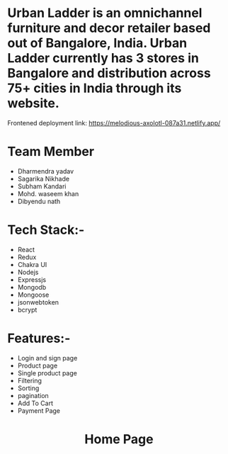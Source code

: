 <h1 align="left"`>Urban Ladder is an omnichannel furniture and decor retailer based out of Bangalore, India. Urban Ladder currently has 3 stores in Bangalore and distribution across 75+ cities in India through its website.</h1>
Frontened deployment link: <a href="https://melodious-axolotl-087a31.netlify.app/" target="_blank">https://melodious-axolotl-087a31.netlify.app/</a>
<h1 align="left">Team Member</h1>
<ul>
  <li>Dharmendra yadav</li>
   <li>Sagarika Nikhade</li>
   <li>Subham Kandari</li>
   <li>Mohd. waseem khan</li>
   <li>Dibyendu nath</li>
</ul>

<h1 align="left">Tech Stack:-</h1>
<ul>
  <li>React</li>
   <li>Redux</li>
   <li>Chakra UI</li>
   <li>Nodejs</li>
   <li>Expressjs</li>
   <li>Mongodb</li>
   <li>Mongoose</li>
   <li>jsonwebtoken</li>
   <li>bcrypt</li>
</ul>

<h1 align="left">Features:-</h1>
<ul>
  <li>Login and sign page</li>
   <li>Product page</li>
   <li>Single product page</li>
   <li>Filtering</li>
   <li>Sorting</li>
   <li>pagination</li>
     <li>Add To Cart</li>
   <li>Payment Page</li>
</ul>

<h1 align="center">Home Page</h1>


